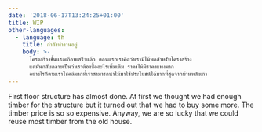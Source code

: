 ```yaml
---
date: '2018-06-17T13:24:25+01:00'
title: WIP
other-languages:
  - language: th
    title: กำลังทำงานอยู่
    body: >-
      โครงสร้างชั้นแรกเกือบเสร็จแล้ว ตอนแรกเราคิดว่าเรามีไม้พอสำหรับโครงสร้าง
      แต่มันกลับกลายเป็นว่าเราต้องซื้ออะไรเพิ่มเติม ราคาไม้มีราคาแพงมาก
      อย่างไรก็ตามเราโชคดีมากที่เราสามารถนำไม้มาใช้ประโยชน์ได้มากที่สุดจากบ้านหลังเก่า
---
```

First floor structure has almost done. At first we thought we had enough timber for the structure but it turned out that we had to buy some more. The timber price is so so expensive. Anyway, we are so lucky that we could reuse most timber from the old house.
